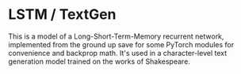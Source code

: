 # LSTM / TextGen
This is a model of a Long-Short-Term-Memory recurrent network, implemented from the ground up save for some PyTorch modules for convenience and backprop math. 
It's used in a character-level text generation model trained on the works of Shakespeare. 

